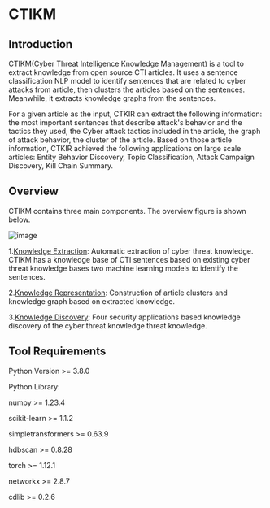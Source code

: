 # CTIKM

## Introduction
CTIKM(Cyber Threat Intelligence Knowledge Management) is a tool to extract knowledge from open source CTI articles. It uses a sentence classification NLP model to identify sentences that are related to cyber attacks from article, then clusters the articles based on the sentences. Meanwhile, it extracts knowledge graphs from the sentences.

For a given article as the input, CTKIR can extract the following information: the most important sentences that describe attack's behavior and the tactics they used, the Cyber attack tactics included in the article, the graph of attack behavior, the cluster of the article. Based on those article information, CTKIR achieved the following applications on large scale articles: Entity Behavior Discovery, Topic Classification, Attack Campaign Discovery, Kill Chain Summary.

## Overview
CTIKM contains three main components. The overview figure is shown below.

![image](https://i.imgur.com/J0dFYWv.png)

1.[Knowledge Extraction](https://github.com/CTIKR/CTIKM/tree/main/Knowledge%20Extraction): Automatic extraction of cyber threat knowledge. CTIKM has a knowledge base of CTI sentences based on existing cyber threat knowledge bases two machine learning models to identify the sentences.

2.[Knowledge Representation](https://github.com/CTIKR/CTIKM/tree/main/Knowledge%20Representation): Construction of article clusters and knowledge graph based on extracted knowledge.

3.[Knowledge Discovery](https://github.com/CTIKR/CTIKM/tree/main/Knowledge%20Discovery): Four security applications based knowledge discovery of the cyber threat knowledge threat knowledge.  

## Tool Requirements
Python Version >= 3.8.0

Python Library:

numpy >= 1.23.4

scikit-learn >= 1.1.2

simpletransformers >= 0.63.9

hdbscan >= 0.8.28

torch >= 1.12.1

networkx >= 2.8.7

cdlib >= 0.2.6
